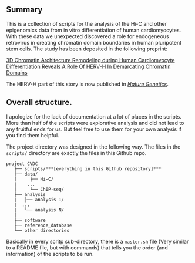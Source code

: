 ## Summary 
This is a collection of scripts for the analysis of the Hi-C and other epigenomics data from in vitro differentiation of human cardiomyocytes. With these data we unexpected discovered a role for endogeneous retrovirus in creating chromatin domain boundaries in human pluripotent stem cells. The study has been deposited in the following preprint: 

[3D Chromatin Architecture Remodeling during Human Cardiomyocyte Differentiation Reveals A Role Of HERV-H In Demarcating Chromatin Domains
](https://www.biorxiv.org/content/10.1101/485961v2)

The HERV-H part of this story is now published in [*Nature Genetics*](https://www.nature.com/articles/s41588-019-0479-7). 

## Overall structure. 

I apologize for the lack of documentation at a lot of places in the scripts. More than half of the scripts were explorative analysis and did not lead to any fruitful ends for us. But feel free to use them for your own analysis if you find them helpful. 

The project directory was designed in the following way. The files in the `scripts/` directory are exactly the files in this Github repo. 
```
project CVDC
   ├── scripts/***[everything in this Github repository]***
   ├── data/
   |     ├── Hi-C/
   |    ...
   |     └── ChIP-seq/
   ├── analysis
   |   ├── analysis 1/
   |  ...
   |   └── analysis N/
   | 
   ├── software
   ├── reference_database
   └── other directories    
```

Basically in every scritp sub-directory, there is a ``master.sh`` file (Very similar to a README file, but with commands) that tells you the order (and information) of the scripts to be run.
